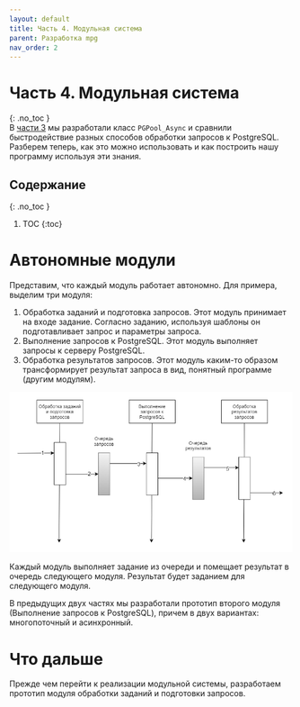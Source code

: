 ```yaml
---
layout: default
title: Часть 4. Модульная система
parent: Разработка mpg
nav_order: 2
---
```

# Часть 4. Модульная система
{: .no_toc }  
В [части 3](./PGConnection3.md) мы разработали класс ```PGPool_Async``` и сравнили быстродействие разных способов обработки запросов к PostgreSQL.  
Разберем теперь, как это можно использовать и как построить нашу программу используя эти знания.  
## Содержание
{: .no_toc }  
1. TOC
{:toc}

# Автономные модули 
Представим, что каждый модуль работает автономно. Для примера, выделим три модуля:
1. Обработка заданий и подготовка запросов. Этот модуль принимает на входе задание. Согласно заданию, используя шаблоны он подготавливает запрос и параметры запроса.
2. Выполнение запросов к PostgreSQL. Этот модуль выполняет запросы к серверу PostgreSQL.
3. Обработка результатов запросов. Этот модуль каким-то образом трансформирует результат запроса в вид, понятный программе (другим модулям).

![TO DO](./img/TO-DO-1.png)
  
Каждый модуль выполняет задание из очереди и помещает результат в очередь следующего модуля. Результат будет заданием для следующего модуля.  
  
В предыдущих двух частях мы разработали прототип второго модуля (Выполнение запросов к PostgreSQL), причем в двух вариантах: многопоточный и асинхронный.

# Что дальше
Прежде чем перейти к реализации модульной системы, разработаем прототип модуля обработки заданий и подготовки запросов.